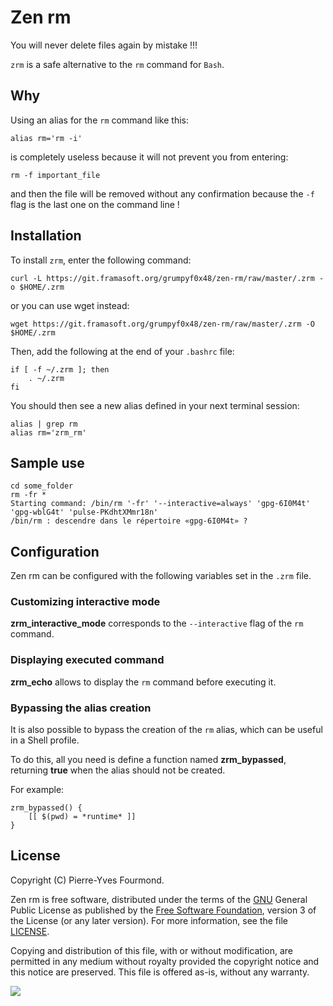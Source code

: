 # Zen rm

You will never delete files again by mistake !!!

`zrm` is a safe alternative to the `rm` command for `Bash`.

## Why

Using an alias for the `rm` command like this:

```console
alias rm='rm -i'
```

is completely useless because it will not prevent you from entering:

```console
rm -f important_file
```

and then the file will be removed without any confirmation because the `-f` flag is the last one on the command line !

## Installation

To install `zrm`, enter the following command:

```console
curl -L https://git.framasoft.org/grumpyf0x48/zen-rm/raw/master/.zrm -o $HOME/.zrm
```

or you can use wget instead:

```console
wget https://git.framasoft.org/grumpyf0x48/zen-rm/raw/master/.zrm -O $HOME/.zrm
```

Then, add the following at the end of your `.bashrc` file:

```console
if [ -f ~/.zrm ]; then
    . ~/.zrm
fi
```

You should then see a new alias defined in your next terminal session:

```console
alias | grep rm
alias rm='zrm_rm'
```

## Sample use

```console
cd some_folder
rm -fr *
Starting command: /bin/rm '-fr' '--interactive=always' 'gpg-6I0M4t' 'gpg-wblG4t' 'pulse-PKdhtXMmr18n'
/bin/rm : descendre dans le répertoire «gpg-6I0M4t» ?
```

## Configuration

Zen rm can be configured with the following variables set in the `.zrm` file.

### Customizing interactive mode

**zrm_interactive_mode** corresponds to the `--interactive` flag of the `rm` command.

### Displaying executed command

**zrm_echo** allows to display the `rm` command before executing it.

### Bypassing the alias creation

It is also possible to bypass the creation of the `rm` alias, which can be useful in a Shell profile.

To do this, all you need is define a function named **zrm_bypassed**, returning **true** when the alias should not be
created.

For example:

```console
zrm_bypassed() {
    [[ $(pwd) = *runtime* ]]
}
```

## License

Copyright (C) Pierre-Yves Fourmond.

Zen rm is free software, distributed under the terms of the [GNU](https://www.gnu.org) General Public License as published by the [Free Software Foundation](https://www.fsf.org), version 3 of the License (or any later version). For more information, see the file [LICENSE](LICENSE.md).

Copying and distribution of this file, with or without modification, are permitted in any medium without royalty provided the copyright notice and this notice are preserved. This file is offered as-is, without any warranty.

<a href="https://www.gnu.org/licenses/gpl-3.0.en.html" title="General Public License" target="_blank"><img src="https://www.gnu.org/graphics/gplv3-with-text-84x42.png" /></a>
